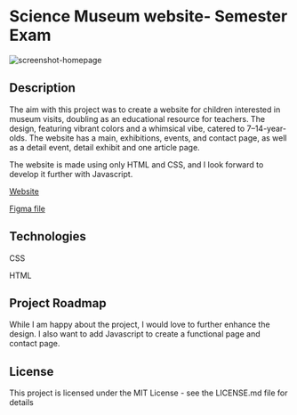 # Science Museum website- Semester Exam
![screenshot-homepage](https://github.com/AnnaSkudsveen/science-museum-se/assets/142508748/f446f952-720e-428c-ac52-40720b5c563d)

## Description
The aim with this project was to create a website for children interested in museum visits, doubling as an educational resource for teachers. The design, featuring vibrant colors and a whimsical vibe, catered to 7–14-year-olds. The website has a main, exhibitions, events, and contact page, as well as a detail event, detail exhibit and one article page.

The website is made using only HTML and CSS, and I look forward to develop it further with Javascript.

[Website](https://science-museum-se.vercel.app/)

[Figma file](https://www.figma.com/file/G2gM8FVKp91tOT1t4cPXzf/Textile-Tech-Science-Center?type=design&node-id=1%3A12&mode=design&t=bIgl2zQH9lRwOFLA-1)

## Technologies
CSS

HTML

## Project Roadmap
While I am happy about the project, I would love to further enhance the design. I also want to add Javascript to create a functional page and contact page.

## License 
This project is licensed under the MIT License - see the LICENSE.md file for details
